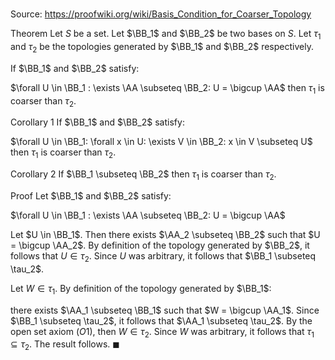 # 

Source: https://proofwiki.org/wiki/Basis_Condition_for_Coarser_Topology



Theorem
Let $S$ be a set.
Let $\BB_1$ and $\BB_2$ be two bases on $S$.
Let $\tau_1$ and $\tau_2$ be the topologies generated by $\BB_1$ and $\BB_2$ respectively.

If $\BB_1$ and $\BB_2$ satisfy:

$\forall U \in \BB_1 : \exists \AA \subseteq \BB_2: U = \bigcup \AA$
then $\tau_1$ is coarser than $\tau_2$.


Corollary 1
If $\BB_1$ and $\BB_2$ satisfy:

$\forall U \in \BB_1: \forall x \in U: \exists V \in \BB_2: x \in V \subseteq U$
then $\tau_1$ is coarser than $\tau_2$.


Corollary 2
If $\BB_1 \subseteq \BB_2$ then $\tau_1$ is coarser than $\tau_2$.


Proof
Let $\BB_1$ and $\BB_2$ satisfy:

$\forall U \in \BB_1 : \exists \AA \subseteq \BB_2: U = \bigcup \AA$

Let $U \in \BB_1$.
Then there exists $\AA_2 \subseteq \BB_2$ such that $U = \bigcup \AA_2$.
By definition of the topology generated by $\BB_2$, it follows that $U \in \tau_2$.
Since $U$ was arbitrary, it follows that $\BB_1 \subseteq \tau_2$.

Let $W \in \tau_1$.
By definition of the topology generated by $\BB_1$:

there exists $\AA_1 \subseteq \BB_1$ such that $W = \bigcup \AA_1$.
Since $\BB_1 \subseteq \tau_2$, it follows that $\AA_1 \subseteq \tau_2$.
By the open set axiom $(O1)$, then $W \in \tau_2$.
Since $W$ was arbitrary, it follows that $\tau_1 \subseteq \tau_2$.
The result follows.
$\blacksquare$






